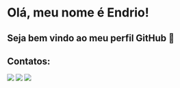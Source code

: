 # Olá, meu nome é Endrio! 
## Seja bem vindo ao meu perfil GitHub 👋
 
## Contatos:

<div>
<a href="https://instagram.com/Fin.1387" target="_blank"><img src="https://img.shields.io/badge/-Instagram-%23E4405F?style=for-the-badge&logo=instagram&logoColor=white" target="_blank"></a>
<a href = "endrio.alberton@gmail.com"><img src="https://img.shields.io/badge/Gmail-D14836?style=for-the-badge&logo=gmail&logoColor=white" target="_blank"></a>
<a href="https://www.linkedin.com/in/endrio-alberton-8482a6223" target="_blank"><img src="https://img.shields.io/badge/-LinkedIn-%230077B5?style=for-the-badge&logo=linkedin&logoColor=white" target="_blank"></a>   
</div>
